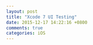 ```yaml
---
layout: post
title: "Xcode 7 UI Testing"
date: 2015-12-17 14:22:16 +0800
comments: true
categories: iOS
---
```

